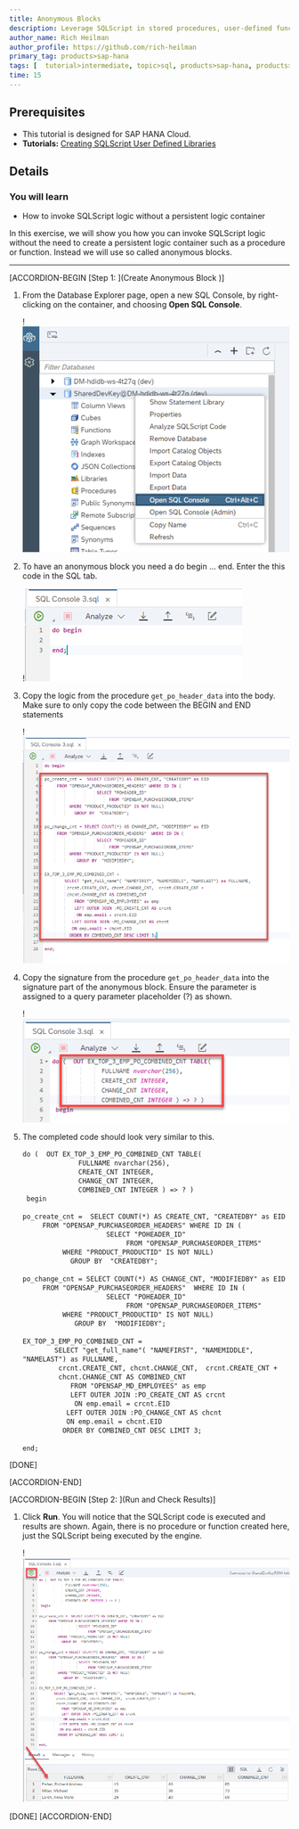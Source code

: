 ```yaml
---
title: Anonymous Blocks
description: Leverage SQLScript in stored procedures, user-defined functions, and user-defined libraries.
author_name: Rich Heilman
author_profile: https://github.com/rich-heilman
primary_tag: products>sap-hana
tags: [  tutorial>intermediate, topic>sql, products>sap-hana, products>sap-hana-cloud, products>sap-business-application-studio]  
time: 15
---
```

## Prerequisites  
- This tutorial is designed for SAP HANA Cloud.
- **Tutorials:** [Creating SQLScript User Defined Libraries](hana-cloud-sqlscript-libraries)

## Details
### You will learn  
- How to invoke SQLScript logic without a persistent logic container  

In this exercise, we will show you how you can invoke SQLScript logic without the need to create a persistent logic container such as a procedure or function. Instead we will use so called anonymous blocks.

---

[ACCORDION-BEGIN [Step 1: ](Create Anonymous Block )]

1. From the Database Explorer page, open a new SQL Console, by right-clicking on the container, and choosing **Open SQL Console**.

    !![SQL console](1_1.png)

2. To have an anonymous block you need a do begin … end.  Enter the this code in the SQL tab.

    !![SQL tab](1_2.png)

3. Copy the logic from the procedure `get_po_header_data` into the body.  Make sure to only copy the code between the BEGIN and END statements

    !![logic](1_3.png)

4. Copy the signature from the procedure `get_po_header_data` into the signature part of the anonymous block. Ensure the parameter is assigned to a query parameter placeholder (?) as shown.

    !![sql code](1_4.png)

5. The completed code should look very similar to this.

    ```
    do (  OUT EX_TOP_3_EMP_PO_COMBINED_CNT TABLE(
                  FULLNAME nvarchar(256),
                  CREATE_CNT INTEGER,
                  CHANGE_CNT INTEGER,
                  COMBINED_CNT INTEGER ) => ? )
     begin

    po_create_cnt =  SELECT COUNT(*) AS CREATE_CNT, "CREATEDBY" as EID
         FROM "OPENSAP_PURCHASEORDER_HEADERS" WHERE ID IN (
                         SELECT "POHEADER_ID"
                              FROM "OPENSAP_PURCHASEORDER_ITEMS"
              WHERE "PRODUCT_PRODUCTID" IS NOT NULL)
                GROUP BY  "CREATEDBY";

    po_change_cnt = SELECT COUNT(*) AS CHANGE_CNT, "MODIFIEDBY" as EID
         FROM "OPENSAP_PURCHASEORDER_HEADERS"  WHERE ID IN (
                         SELECT "POHEADER_ID"
                              FROM "OPENSAP_PURCHASEORDER_ITEMS"
              WHERE "PRODUCT_PRODUCTID" IS NOT NULL)
                 GROUP BY  "MODIFIEDBY";

    EX_TOP_3_EMP_PO_COMBINED_CNT =
            SELECT "get_full_name"( "NAMEFIRST", "NAMEMIDDLE", "NAMELAST") as FULLNAME,
             crcnt.CREATE_CNT, chcnt.CHANGE_CNT,  crcnt.CREATE_CNT +
             chcnt.CHANGE_CNT AS COMBINED_CNT
                FROM "OPENSAP_MD_EMPLOYEES" as emp
                LEFT OUTER JOIN :PO_CREATE_CNT AS crcnt
                 ON emp.email = crcnt.EID
               LEFT OUTER JOIN :PO_CHANGE_CNT AS chcnt
               ON emp.email = chcnt.EID
              ORDER BY COMBINED_CNT DESC LIMIT 3;

    end;
    ```

[DONE]

[ACCORDION-END]


[ACCORDION-BEGIN [Step 2: ](Run and Check Results)]

1. Click **Run**.  You will notice that the SQLScript code is executed and results are shown.  Again, there is no procedure or function created here, just the SQLScript being executed by the engine.

    !![SQL executed](2_1.png)


[DONE]
[ACCORDION-END]
